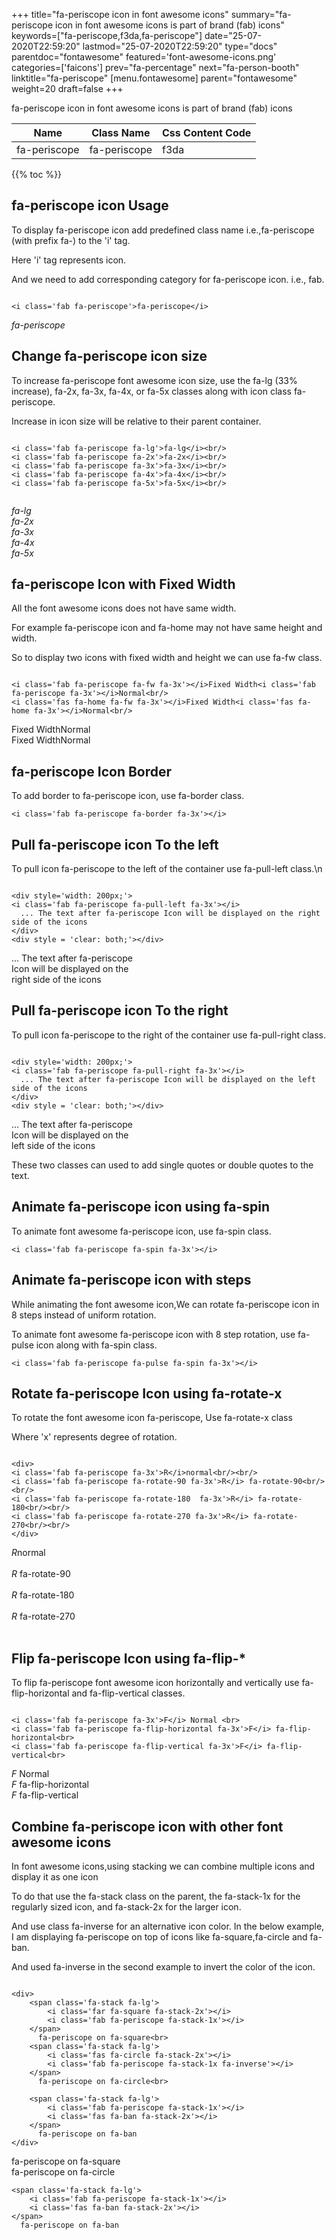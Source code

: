 +++
title="fa-periscope icon in font awesome icons"
summary="fa-periscope icon in font awesome icons is part of brand (fab) icons"
keywords=["fa-periscope,f3da,fa-periscope"]
date="25-07-2020T22:59:20"
lastmod="25-07-2020T22:59:20"
type="docs"
parentdoc="fontawesome"
featured='font-awesome-icons.png'
categories=['faicons']
prev="fa-percentage"
next="fa-person-booth"
linktitle="fa-periscope"
[menu.fontawesome]
parent="fontawesome"
weight=20
draft=false
+++


fa-periscope icon in font awesome icons is part of brand (fab) icons

<div class='table-responsive'><table class='table'><thead><tr><th>Name</th><th>Class Name</th><th>Css Content Code</th></tr></thead><tbody><tr><td>fa-periscope</td><td>fa-periscope</td><td>f3da</td></tr></tbody></table></div>


{{% toc %}}


## fa-periscope icon Usage

To display fa-periscope icon add predefined class name i.e.,fa-periscope (with prefix fa-) to the 'i' tag.

Here 'i' tag represents icon.

And we need to add corresponding category for fa-periscope icon. i.e., fab.


```

<i class='fab fa-periscope'>fa-periscope</i>
```

<i class='fab fa-periscope'>fa-periscope</i>




## Change fa-periscope icon size
To increase fa-periscope font awesome icon size, use the fa-lg (33% increase), fa-2x, fa-3x, fa-4x, or fa-5x classes along with icon class fa-periscope.

Increase in icon size will be relative to their parent container. 

```

<i class='fab fa-periscope fa-lg'>fa-lg</i><br/>
<i class='fab fa-periscope fa-2x'>fa-2x</i><br/>
<i class='fab fa-periscope fa-3x'>fa-3x</i><br/>
<i class='fab fa-periscope fa-4x'>fa-4x</i><br/>
<i class='fab fa-periscope fa-5x'>fa-5x</i><br/>
            
```

<i class='fab fa-periscope fa-lg'>fa-lg</i><br/>
<i class='fab fa-periscope fa-2x'>fa-2x</i><br/>
<i class='fab fa-periscope fa-3x'>fa-3x</i><br/>
<i class='fab fa-periscope fa-4x'>fa-4x</i><br/>
<i class='fab fa-periscope fa-5x'>fa-5x</i><br/>
            



## fa-periscope Icon with Fixed Width 

All the font awesome icons does not have same width.

For example fa-periscope icon and fa-home may not have same height and width.

So to display two icons with fixed width and height we can use fa-fw class.


```

<i class='fab fa-periscope fa-fw fa-3x'></i>Fixed Width<i class='fab fa-periscope fa-3x'></i>Normal<br/>
<i class='fas fa-home fa-fw fa-3x'></i>Fixed Width<i class='fas fa-home fa-3x'></i>Normal<br/>
```

<i class='fab fa-periscope fa-fw fa-3x'></i>Fixed Width<i class='fab fa-periscope fa-3x'></i>Normal<br/>
<i class='fas fa-home fa-fw fa-3x'></i>Fixed Width<i class='fas fa-home fa-3x'></i>Normal<br/>



## fa-periscope Icon Border 

To add border to fa-periscope icon, use fa-border class.


```
<i class='fab fa-periscope fa-border fa-3x'></i>

```
<i class='fab fa-periscope fa-border fa-3x'></i>





## Pull fa-periscope icon To the left

To pull icon fa-periscope to the left of the container use fa-pull-left class.\n

```

<div style='width: 200px;'>
<i class='fab fa-periscope fa-pull-left fa-3x'></i>
  ... The text after fa-periscope Icon will be displayed on the right side of the icons
</div>
<div style = 'clear: both;'></div>
```

<div style='width: 200px;'>
<i class='fab fa-periscope fa-pull-left fa-3x'></i>
  ... The text after fa-periscope Icon will be displayed on the right side of the icons
</div>
<div style = 'clear: both;'></div>




## Pull fa-periscope icon To the right
To pull icon fa-periscope to the right of the container use fa-pull-right class.

```

<div style='width: 200px;'>
<i class='fab fa-periscope fa-pull-right fa-3x'></i>
  ... The text after fa-periscope Icon will be displayed on the left side of the icons
</div>
<div style = 'clear: both;'></div>
```

<div style='width: 200px;'>
<i class='fab fa-periscope fa-pull-right fa-3x'></i>
  ... The text after fa-periscope Icon will be displayed on the left side of the icons
</div>
<div style = 'clear: both;'></div>

These two classes can used to add single quotes or double quotes to the text.


## Animate fa-periscope icon using fa-spin
To animate font awesome fa-periscope icon, use fa-spin class.

```
<i class='fab fa-periscope fa-spin fa-3x'></i>
```
<i class='fab fa-periscope fa-spin fa-3x'></i>




## Animate fa-periscope icon with steps
While animating the font awesome icon,We can rotate fa-periscope icon in 8 steps instead of uniform rotation.

To animate font awesome fa-periscope icon with 8 step rotation, use fa-pulse icon along with fa-spin class.


```
<i class='fab fa-periscope fa-pulse fa-spin fa-3x'></i>

```
<i class='fab fa-periscope fa-pulse fa-spin fa-3x'></i>





## Rotate fa-periscope Icon using fa-rotate-x
To rotate the font awesome icon fa-periscope, Use fa-rotate-x class

Where 'x' represents degree of rotation.


```

<div>
<i class='fab fa-periscope fa-3x'>R</i>normal<br/><br/>
<i class='fab fa-periscope fa-rotate-90 fa-3x'>R</i> fa-rotate-90<br/><br/> 
<i class='fab fa-periscope fa-rotate-180  fa-3x'>R</i> fa-rotate-180<br/><br/> 
<i class='fab fa-periscope fa-rotate-270 fa-3x'>R</i> fa-rotate-270<br/><br/>
</div>
```

<div>
<i class='fab fa-periscope fa-3x'>R</i>normal<br/><br/>
<i class='fab fa-periscope fa-rotate-90 fa-3x'>R</i> fa-rotate-90<br/><br/> 
<i class='fab fa-periscope fa-rotate-180  fa-3x'>R</i> fa-rotate-180<br/><br/> 
<i class='fab fa-periscope fa-rotate-270 fa-3x'>R</i> fa-rotate-270<br/><br/>
</div>




## Flip fa-periscope Icon using fa-flip-*
To flip fa-periscope font awesome icon horizontally and vertically use fa-flip-horizontal and fa-flip-vertical classes. 

```

<i class='fab fa-periscope fa-3x'>F</i> Normal <br>
<i class='fab fa-periscope fa-flip-horizontal fa-3x'>F</i> fa-flip-horizontal<br>
<i class='fab fa-periscope fa-flip-vertical fa-3x'>F</i> fa-flip-vertical<br>
```

<i class='fab fa-periscope fa-3x'>F</i> Normal <br>
<i class='fab fa-periscope fa-flip-horizontal fa-3x'>F</i> fa-flip-horizontal<br>
<i class='fab fa-periscope fa-flip-vertical fa-3x'>F</i> fa-flip-vertical<br>




## Combine fa-periscope icon with other font awesome icons
In font awesome icons,using stacking we can combine multiple icons and display it as one icon 

To do that use the fa-stack class on the parent, the fa-stack-1x for the regularly sized icon, and fa-stack-2x for the larger icon.

And use class fa-inverse for an alternative icon color. 
In the below example, I am displaying fa-periscope on top of icons like fa-square,fa-circle and fa-ban.

And used fa-inverse in the second example to invert the color of the icon.

```

<div>
    <span class='fa-stack fa-lg'>
        <i class='far fa-square fa-stack-2x'></i>
        <i class='fab fa-periscope fa-stack-1x'></i>
    </span>
      fa-periscope on fa-square<br>
    <span class='fa-stack fa-lg'>
        <i class='fas fa-circle fa-stack-2x'></i>
        <i class='fab fa-periscope fa-stack-1x fa-inverse'></i>
    </span>
      fa-periscope on fa-circle<br>

    <span class='fa-stack fa-lg'>
        <i class='fab fa-periscope fa-stack-1x'></i>
        <i class='fas fa-ban fa-stack-2x'></i>
    </span>
      fa-periscope on fa-ban
</div>
```

<div>
    <span class='fa-stack fa-lg'>
        <i class='far fa-square fa-stack-2x'></i>
        <i class='fab fa-periscope fa-stack-1x'></i>
    </span>
      fa-periscope on fa-square<br>
    <span class='fa-stack fa-lg'>
        <i class='fas fa-circle fa-stack-2x'></i>
        <i class='fab fa-periscope fa-stack-1x fa-inverse'></i>
    </span>
      fa-periscope on fa-circle<br>

    <span class='fa-stack fa-lg'>
        <i class='fab fa-periscope fa-stack-1x'></i>
        <i class='fas fa-ban fa-stack-2x'></i>
    </span>
      fa-periscope on fa-ban
</div>






